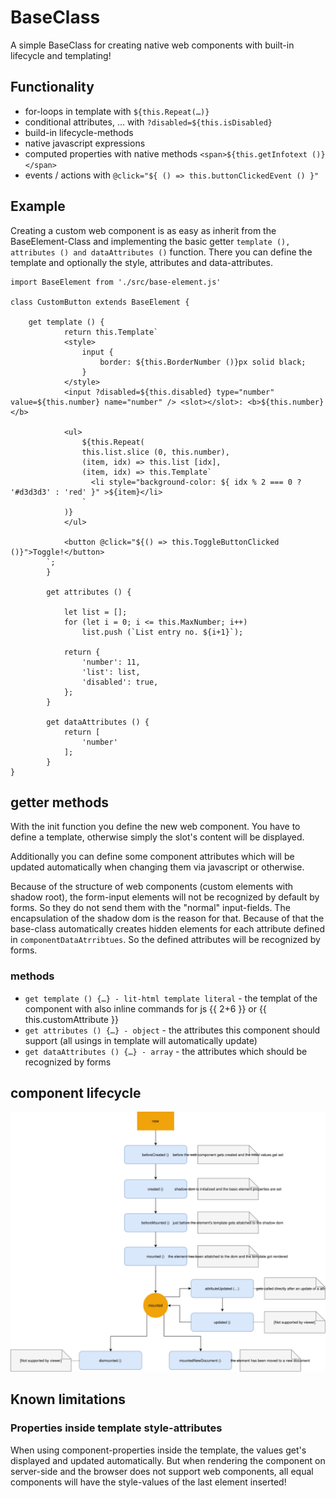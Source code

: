 # BaseClass

A simple BaseClass for creating native web components with built-in lifecycle and templating!


## Functionality

* for-loops in template with `${this.Repeat(…)}`
* conditional attributes, … with `?disabled=${this.isDisabled}`
* build-in lifecycle-methods
* native javascript expressions
* computed properties with native methods `<span>${this.getInfotext ()}</span>`
* events / actions with `@click="${ () => this.buttonClickedEvent () }"`


## Example

Creating a custom web component is as easy as inherit from the BaseElement-Class and implementing the basic getter `template (), attributes () and dataAttributes ()` function. There you can define the template and optionally the style, attributes and data-attributes.

```
import BaseElement from './src/base-element.js'

class CustomButton extends BaseElement {

    get template () {
            return this.Template`
            <style>
                input {
                    border: ${this.BorderNumber ()}px solid black;
                }
            </style>
            <input ?disabled=${this.disabled} type="number" value=${this.number} name="number" /> <slot></slot>: <b>${this.number}</b>
            
            <ul>
                ${this.Repeat(
                this.list.slice (0, this.number),
                (item, idx) => this.list [idx],
                (item, idx) => this.Template`
                  <li style="background-color: ${ idx % 2 === 0 ? '#d3d3d3' : 'red' }" >${item}</li>
                `
            )}
            </ul>
            
            <button @click="${() => this.ToggleButtonClicked ()}">Toggle!</button>
        `;
        }
    
        get attributes () {
    
            let list = [];
            for (let i = 0; i <= this.MaxNumber; i++)
                list.push (`List entry no. ${i+1}`);
    
            return {
                'number': 11,
                'list': list,
                'disabled': true,
            };
        }
    
        get dataAttributes () {
            return [
                'number'
            ];
        }
}
```


## getter methods

With the init function you define the new web component. 
You have to define a template, otherwise simply the slot's content will be displayed.

Additionally you can define some component attributes which will be updated automatically when changing them via javascript or otherwise.

Because of the structure of web components (custom elements with shadow root), the form-input elements will not be recognized by default by forms. So they do not send them with the "normal" input-fields. The encapsulation of the shadow dom is the reason for that. Because of that the base-class automatically creates hidden elements for each attribute defined in `componentDataAtrribtues`. So the defined attributes will be recognized by forms.


### methods

* `get template () {…} - lit-html template literal` - the templat  of the component with also inline commands for js {{ 2+6 }} or {{ this.customAttribute }}
* `get attributes () {…} - object` - the attributes this component should support (all usings in template will automatically update)
* `get dataAttributes () {…} - array` - the attributes which should be recognized by forms


## component lifecycle 

![component's lifecycle](img/component-lifecycle.svg)


## Known limitations

### Properties inside template style-attributes

When using component-properties inside the template, the values get's displayed and updated automatically.
But when rendering the component on server-side and the browser does not support web components, all equal components will have the style-values of the last element inserted!